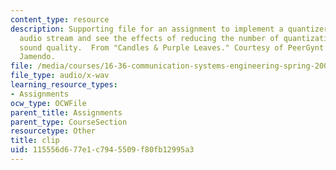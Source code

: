 ```yaml
---
content_type: resource
description: Supporting file for an assignment to implement a quantizer for a sampled
  audio stream and see the effects of reducing the number of quantization levels on
  sound quality.  From "Candles & Purple Leaves." Courtesy of PeerGynt Lobogris on
  Jamendo.
file: /media/courses/16-36-communication-systems-engineering-spring-2009/115556d677e1c7945509f80fb12995a3_clip.wav
file_type: audio/x-wav
learning_resource_types:
- Assignments
ocw_type: OCWFile
parent_title: Assignments
parent_type: CourseSection
resourcetype: Other
title: clip
uid: 115556d6-77e1-c794-5509-f80fb12995a3
---
```

